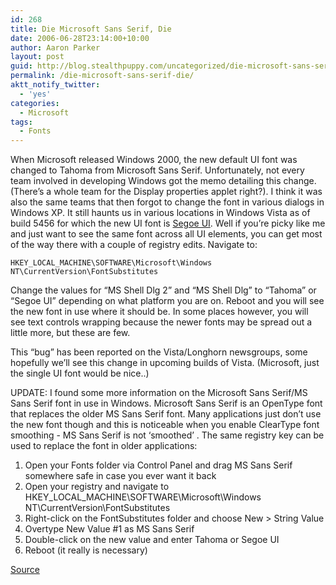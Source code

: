 ```yaml
---
id: 268
title: Die Microsoft Sans Serif, Die
date: 2006-06-28T23:14:00+10:00
author: Aaron Parker
layout: post
guid: http://blog.stealthpuppy.com/uncategorized/die-microsoft-sans-serif-die
permalink: /die-microsoft-sans-serif-die/
aktt_notify_twitter:
  - 'yes'
categories:
  - Microsoft
tags:
  - Fonts
---
```

When Microsoft released Windows 2000, the new default UI font was changed to Tahoma from Microsoft Sans Serif. Unfortunately, not every team involved in developing Windows got the memo detailing this change. (There&#8217;s a whole team for the Display properties applet right?). I think it was also the same teams that then forgot to change the font in various dialogs in Windows XP. It still haunts us in various locations in Windows Vista as of build 5456 for which the new UI font is [Segoe UI](http://msdn.microsoft.com/library/en-us/UxGuide/UXGuide/Visuals/Fonts/Fonts.asp?frame=true). Well if you&#8217;re picky like me and just want to see the same font across all UI elements, you can get most of the way there with a couple of registry edits. Navigate to:

`HKEY_LOCAL_MACHINE\SOFTWARE\Microsoft\Windows NT\CurrentVersion\FontSubstitutes`

Change the values for &#8220;MS Shell Dlg 2&#8221; and &#8220;MS Shell Dlg&#8221; to &#8220;Tahoma&#8221; or &#8220;Segoe UI&#8221; depending on what platform you are on. Reboot and you will see the new font in use where it should be. In some places however, you will see text controls wrapping because the newer fonts may be spread out a little more, but these are few.

This &#8220;bug&#8221; has been reported on the Vista/Longhorn newsgroups, some hopefully we&#8217;ll see this change in upcoming builds of Vista. (Microsoft, just the single UI font would be nice..)

UPDATE: I found some more information on the Microsoft Sans Serif/MS Sans Serif font in use in Windows. Microsoft Sans Serif is an OpenType font that replaces the older MS Sans Serif font. Many applications just don&#8217;t use the new font though and this is noticeable when you enable ClearType font smoothing - MS Sans Serif is not &#8216;smoothed&#8217; . The same registry key can be used to replace the font in older applications:

  1. Open your Fonts folder via Control Panel and drag MS Sans Serif somewhere safe in case you ever want it back
  2. Open your registry and navigate to <span>HKEY_LOCAL_MACHINE\SOFTWARE\Microsoft\Windows NT\CurrentVersion\FontSubstitutes</span>
  3. Right-click on the <span>FontSubstitutes </span>folder and choose <span>New > String Value</span>
  4. Overtype <span>New Value #1</span> as <span>MS Sans Serif</span>
  5. Double-click on the new value and enter <span>Tahoma or Segoe UI</span>
  6. Reboot (it really is necessary)

[Source](http://damieng.blogspot.com/2006/04/cleartype-smoothed-fonts-and-bane-of.html)